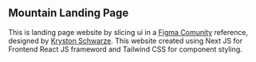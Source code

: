 ## Mountain Landing Page
This is landing page website by slicing ui in a [Figma Comunity](https://www.figma.com/community/file/788675347108478517) reference, designed by [Kryston Schwarze](https://krystonschwarze.com/). This website created using Next JS for Frontend React JS frameword and Tailwind CSS for component styling.
